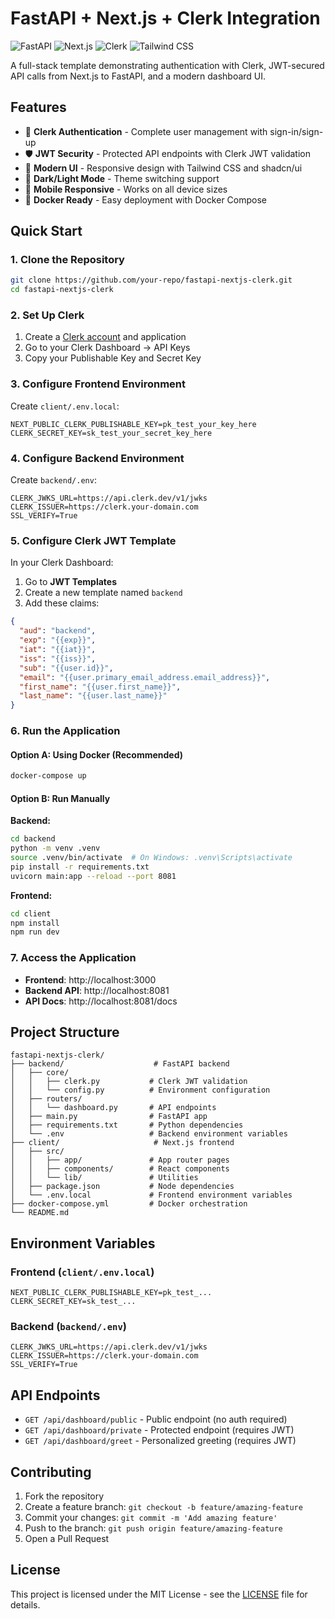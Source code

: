 # FastAPI + Next.js + Clerk Integration

![FastAPI](https://img.shields.io/badge/FastAPI-007ACC?style=flat&logo=fastapi&logoColor=white) ![Next.js](https://img.shields.io/badge/Next.js-000000?style=flat&logo=next.js&logoColor=white) ![Clerk](https://img.shields.io/badge/Clerk-1D9BF0?style=flat&logo=clerk&logoColor=white) ![Tailwind CSS](https://img.shields.io/badge/Tailwind_CSS-38B2AC?style=flat&logo=tailwind-css&logoColor=white)

A full-stack template demonstrating authentication with Clerk, JWT-secured API calls from Next.js to FastAPI, and a modern dashboard UI.

## Features

- 🔐 **Clerk Authentication** - Complete user management with sign-in/sign-up
- 🛡️ **JWT Security** - Protected API endpoints with Clerk JWT validation
- 🎨 **Modern UI** - Responsive design with Tailwind CSS and shadcn/ui
- 🌙 **Dark/Light Mode** - Theme switching support
- 📱 **Mobile Responsive** - Works on all device sizes
- 🚀 **Docker Ready** - Easy deployment with Docker Compose

## Quick Start

### 1. Clone the Repository
```bash
git clone https://github.com/your-repo/fastapi-nextjs-clerk.git
cd fastapi-nextjs-clerk
```

### 2. Set Up Clerk

1. Create a [Clerk account](https://clerk.com/) and application
2. Go to your Clerk Dashboard → API Keys
3. Copy your Publishable Key and Secret Key

### 3. Configure Frontend Environment

Create `client/.env.local`:
```env
NEXT_PUBLIC_CLERK_PUBLISHABLE_KEY=pk_test_your_key_here
CLERK_SECRET_KEY=sk_test_your_secret_key_here
```

### 4. Configure Backend Environment

Create `backend/.env`:
```env
CLERK_JWKS_URL=https://api.clerk.dev/v1/jwks
CLERK_ISSUER=https://clerk.your-domain.com
SSL_VERIFY=True
```

### 5. Configure Clerk JWT Template

In your Clerk Dashboard:
1. Go to **JWT Templates**
2. Create a new template named `backend`
3. Add these claims:
```json
{
  "aud": "backend",
  "exp": "{{exp}}",
  "iat": "{{iat}}",
  "iss": "{{iss}}",
  "sub": "{{user.id}}",
  "email": "{{user.primary_email_address.email_address}}",
  "first_name": "{{user.first_name}}",
  "last_name": "{{user.last_name}}"
}
```

### 6. Run the Application

#### Option A: Using Docker (Recommended)
```bash
docker-compose up
```

#### Option B: Run Manually

**Backend:**
```bash
cd backend
python -m venv .venv
source .venv/bin/activate  # On Windows: .venv\Scripts\activate
pip install -r requirements.txt
uvicorn main:app --reload --port 8081
```

**Frontend:**
```bash
cd client
npm install
npm run dev
```

### 7. Access the Application

- **Frontend**: http://localhost:3000
- **Backend API**: http://localhost:8081
- **API Docs**: http://localhost:8081/docs

## Project Structure

```
fastapi-nextjs-clerk/
├── backend/                    # FastAPI backend
│   ├── core/
│   │   ├── clerk.py           # Clerk JWT validation
│   │   └── config.py          # Environment configuration
│   ├── routers/
│   │   └── dashboard.py       # API endpoints
│   ├── main.py                # FastAPI app
│   ├── requirements.txt       # Python dependencies
│   └── .env                   # Backend environment variables
├── client/                     # Next.js frontend
│   ├── src/
│   │   ├── app/               # App router pages
│   │   ├── components/        # React components
│   │   └── lib/               # Utilities
│   ├── package.json           # Node dependencies
│   └── .env.local             # Frontend environment variables
├── docker-compose.yml         # Docker orchestration
└── README.md
```

## Environment Variables

### Frontend (`client/.env.local`)
```env
NEXT_PUBLIC_CLERK_PUBLISHABLE_KEY=pk_test_...
CLERK_SECRET_KEY=sk_test_...
```

### Backend (`backend/.env`)
```env
CLERK_JWKS_URL=https://api.clerk.dev/v1/jwks
CLERK_ISSUER=https://clerk.your-domain.com
SSL_VERIFY=True
```

## API Endpoints

- `GET /api/dashboard/public` - Public endpoint (no auth required)
- `GET /api/dashboard/private` - Protected endpoint (requires JWT)
- `GET /api/dashboard/greet` - Personalized greeting (requires JWT)

## Contributing

1. Fork the repository
2. Create a feature branch: `git checkout -b feature/amazing-feature`
3. Commit your changes: `git commit -m 'Add amazing feature'`
4. Push to the branch: `git push origin feature/amazing-feature`
5. Open a Pull Request

## License

This project is licensed under the MIT License - see the [LICENSE](LICENSE) file for details.